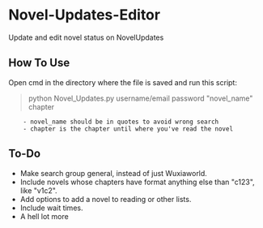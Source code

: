 # Novel-Updates-Editor

Update and edit novel status on NovelUpdates

## How To Use

Open cmd in the directory where the file is saved and run this script:
> python Novel_Updates.py username/email password "novel_name" chapter
```
    - novel_name should be in quotes to avoid wrong search
    - chapter is the chapter until where you've read the novel
```


## To-Do

- Make search group general, instead of just Wuxiaworld.
- Include novels whose chapters have format anything else than "c123", like "v1c2".
- Add options to add a novel to reading or other lists.
- Include wait times.
- A hell lot more
